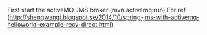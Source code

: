 First start the activeMQ JMS broker (mvn activemq:run)
For ref (http://shengwangi.blogspot.se/2014/10/spring-jms-with-activemq-helloworld-example-recv-direct.html)